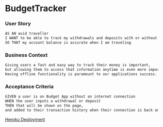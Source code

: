 # BudgetTracker

### User Story
```md
AS AN avid traveller
I WANT to be able to track my withdrawals and deposits with or without a data/internet connection
SO THAT my account balance is accurate when I am traveling
```
### Business Context
```md
Giving users a fast and easy way to track their money is important,
but allowing them to access that information anytime is even more important.
Having offline functionality is paramount to our applications success.
```
### Acceptance Criteria
```md
GIVEN a user is on Budget App without an internet connection
WHEN the user inputs a withdrawal or deposit
THEN that will be shown on the page,
and added to their transaction history when their connection is back online.
```
[Heroku Deployment](https://calm-ocean-37538.herokuapp.com/)
